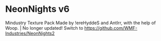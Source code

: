 # NeonNights v6
 Mindustry Texture Pack
 Made by !ereHyddeS and Antlrr, with the help of Woop. | No longer updated! Switch to https://github.com/WMF-Industries/NeonNights2
 
